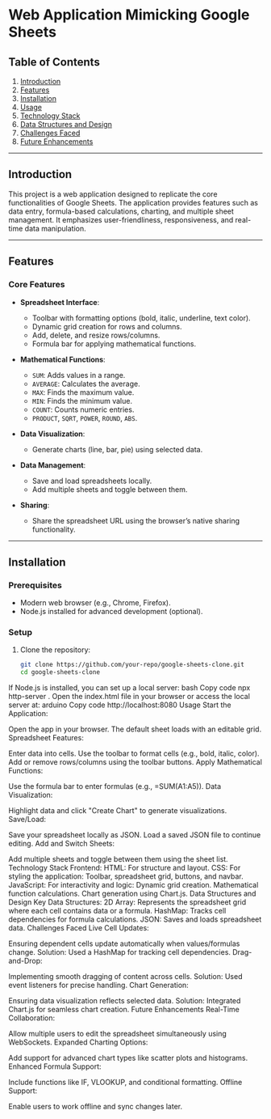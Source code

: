 # **Web Application Mimicking Google Sheets**

## **Table of Contents**
1. [Introduction](#introduction)
2. [Features](#features)
3. [Installation](#installation)
4. [Usage](#usage)
5. [Technology Stack](#technology-stack)
6. [Data Structures and Design](#data-structures-and-design)
7. [Challenges Faced](#challenges-faced)
8. [Future Enhancements](#future-enhancements)

---

## **Introduction**
This project is a web application designed to replicate the core functionalities of Google Sheets. The application provides features such as data entry, formula-based calculations, charting, and multiple sheet management. It emphasizes user-friendliness, responsiveness, and real-time data manipulation.

---

## **Features**

### **Core Features**
- **Spreadsheet Interface**:
  - Toolbar with formatting options (bold, italic, underline, text color).
  - Dynamic grid creation for rows and columns.
  - Add, delete, and resize rows/columns.
  - Formula bar for applying mathematical functions.

- **Mathematical Functions**:
  - `SUM`: Adds values in a range.
  - `AVERAGE`: Calculates the average.
  - `MAX`: Finds the maximum value.
  - `MIN`: Finds the minimum value.
  - `COUNT`: Counts numeric entries.
  - `PRODUCT`, `SQRT`, `POWER`, `ROUND`, `ABS`.

- **Data Visualization**:
  - Generate charts (line, bar, pie) using selected data.

- **Data Management**:
  - Save and load spreadsheets locally.
  - Add multiple sheets and toggle between them.

- **Sharing**:
  - Share the spreadsheet URL using the browser’s native sharing functionality.

---

## **Installation**

### **Prerequisites**
- Modern web browser (e.g., Chrome, Firefox).
- Node.js installed for advanced development (optional).

### **Setup**
1. Clone the repository:
   ```bash
   git clone https://github.com/your-repo/google-sheets-clone.git
   cd google-sheets-clone
If Node.js is installed, you can set up a local server:
bash
Copy code
npx http-server .
Open the index.html file in your browser or access the local server at:
arduino
Copy code
http://localhost:8080
Usage
Start the Application:

Open the app in your browser.
The default sheet loads with an editable grid.
Spreadsheet Features:

Enter data into cells.
Use the toolbar to format cells (e.g., bold, italic, color).
Add or remove rows/columns using the toolbar buttons.
Apply Mathematical Functions:

Use the formula bar to enter formulas (e.g., =SUM(A1:A5)).
Data Visualization:

Highlight data and click "Create Chart" to generate visualizations.
Save/Load:

Save your spreadsheet locally as JSON.
Load a saved JSON file to continue editing.
Add and Switch Sheets:

Add multiple sheets and toggle between them using the sheet list.
Technology Stack
Frontend:
HTML: For structure and layout.
CSS: For styling the application:
Toolbar, spreadsheet grid, buttons, and navbar.
JavaScript: For interactivity and logic:
Dynamic grid creation.
Mathematical function calculations.
Chart generation using Chart.js.
Data Structures and Design
Key Data Structures:
2D Array:
Represents the spreadsheet grid where each cell contains data or a formula.
HashMap:
Tracks cell dependencies for formula calculations.
JSON:
Saves and loads spreadsheet data.
Challenges Faced
Live Cell Updates:

Ensuring dependent cells update automatically when values/formulas change.
Solution: Used a HashMap for tracking cell dependencies.
Drag-and-Drop:

Implementing smooth dragging of content across cells.
Solution: Used event listeners for precise handling.
Chart Generation:

Ensuring data visualization reflects selected data.
Solution: Integrated Chart.js for seamless chart creation.
Future Enhancements
Real-Time Collaboration:

Allow multiple users to edit the spreadsheet simultaneously using WebSockets.
Expanded Charting Options:

Add support for advanced chart types like scatter plots and histograms.
Enhanced Formula Support:

Include functions like IF, VLOOKUP, and conditional formatting.
Offline Support:

Enable users to work offline and sync changes later.
